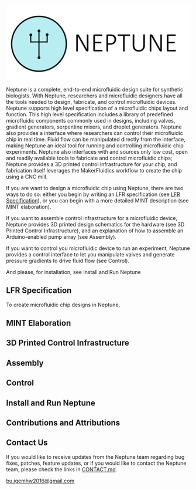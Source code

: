 <img src="Neptune_Logo_text_fitted.png">

Neptune is a complete, end-to-end microfluidic design suite for synthetic biologists. With Neptune, researchers and microfluidic designers have all the tools needed to design, fabricate, and control microfluidic devices. Neptune supports high level specification of a microfluidic chips layout and function. This high level specification includes a library of predefined microfluidic components commonly used in designs, including valves, gradient generators, serpentine mixers, and droplet generators. Neptune also provides a interface where researchers can control their microfluidic chip in real time. Fluid flow can be manipulated directly from the interface, making Neptune an ideal tool for running and controlling microfluidic chip experiments. Neptune also interfaces with and sources only low cost, open and readily available tools to fabricate and control microfluidic chips; Neptune provides a 3D printed control infrastructure for your chip, and fabrication itself leverages the MakerFluidics workflow to create the chip using a CNC mill. 



If you are want to design a microfluidic chip using Neptune, there are two ways to do so: either you begin by writing an LFR specification (see [LFR Specification](#lfr-specification)), or you can begin with a more detailed MINT description (see MINT elaboration). 

If you want to assemble control infrastructure for a microfluidic device, Neptune provides 3D printed design schematics for the hardware (see 3D Printed Control Infrastructure), and an explanation of how to assemble an Arduino-enabled pump array (see Assembly). 

If you want to control you microfluidic device to run an experiment, Neptune provides a control interface to let you manipulate valves and generate pressure gradients to drive fluid flow (see Control). 

And please, for installation, see Install and Run Neptune 

## LFR Specification 

To create microfluidic chip designs in Neptune, 

## MINT Elaboration

## 3D Printed Control Infrastructure 

## Assembly 

## Control 

## Install and Run Neptune 

## Contributions and Attributions 

## Contact Us 
If you would like to receive updates from the Neptune team regarding bug fixes, patches, feature updates, or if you would like to contact the Neptune team, please check the links in [CONTACT.md](CONTACT.md). 

bu.igemhw2016@gmail.com
